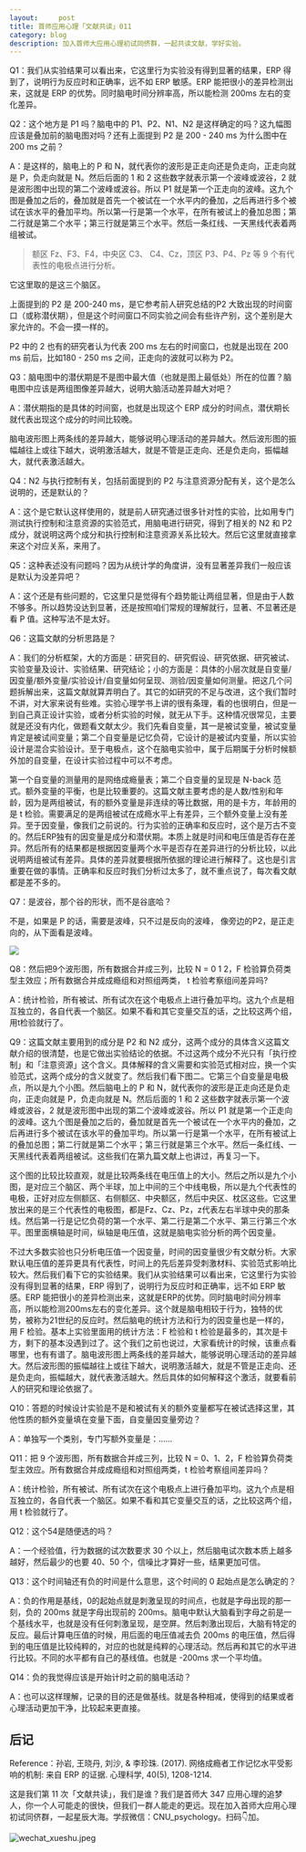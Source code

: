 ```yaml
---
layout:     post
title: 首师应用心理「文献共读」011
category: blog
description: 加入首师大应用心理初试同侪群，一起共读文献，学好实验。
---
```


Q1：我们从实验结果可以看出来，它这里行为实验没有得到显著的结果，ERP 得到了，说明行为反应时和正确率，远不如 ERP 敏感。ERP 能把很小的差异检测出来，这就是 ERP 的优势。同时脑电时间分辨率高，所以能检测 200ms 左右的变化差异。

Q2：这个地方是 P1 吗？脑电中的 P1、P2、N1、N2 是这样确定的吗？这九幅图应该是叠加前的脑电图对吗？还有上面提到 P2 是 200 - 240 ms 为什么图中在 200 ms 之前？

A：是这样的，脑电上的 P 和 N，就代表你的波形是正走向还是负走向，正走向就是 P，负走向就是 N。然后后面的 1 和 2 这些数字就表示第一个波峰或波谷，2 就是波形图中出现的第二个波峰或波谷。所以 P1 就是第一个正走向的波峰。这九个图是叠加之后的，叠加就是首先一个被试在一个水平内的叠加，之后再进行多个被试在该水平的叠加平均。所以第一行是第一个水平，在所有被试上的叠加总图；第二行就是第二个水平；第三行就是第三个水平。然后一条红线、一天黑线代表着两组被试。

> 额区 Fz、F3、F4，中央区 C3、 C4、Cz，顶区 P3、P4、Pz 等 9 个有代表性的电极点进行分析。

它这里取的是这三个脑区。

上面提到的 P2 是 200-240 ms，是它参考前人研究总结的P2 大致出现的时间窗口（或称潜伏期），但是这个时间窗口不同实验之间会有些许产别，这个差别是大家允许的。不会一摸一样的。

P2 中的 2 也有的研究者认为代表 200 ms 左右的时间窗口，也就是出现在 200 ms 前后，比如180 - 250 ms 之间，正走向的波就可以称为 P2。

Q3：脑电图中的潜伏期是不是图中最大值（也就是图上最低处）所在的位置？脑电图中应该是两组图像差异越大，说明大脑活动差异越大对吧？

A：潜伏期指的是具体的时间窗，也就是出现这个 ERP 成分的时间点，潜伏期长就代表出现这个成分的时间比较晚。

脑电波形图上两条线的差异越大，能够说明心理活动的差异越大。然后波形图的振幅越往上或往下越大，说明激活越大，就是不管是正走向、还是负走向，振幅越大，就代表激活越大。

Q4：N2 与执行控制有关，包括前面提到的 P2 与注意资源分配有关，这个是怎么说明的，还是默认的？

A：这个是它默认这样使用的，就是前人研究通过很多针对性的实验，比如用专门测试执行控制和注意资源的实验范式，用脑电进行研究，得到了相关的 N2 和 P2 成分，就说明这两个成分和执行控制和注意资源关系比较大。然后它这里就直接拿来这个对应关系，来用了。

Q5：这种表述没有问题吗？因为从统计学的角度讲，没有显著差异我们一般应该是默认为没差异吧？

A：这个还是有些问题的，它这里只是觉得有个趋势能让两组显著，但是由于人数不够多。所以趋势没达到显著，还是按照咱们常规的理解就行，显著、不显著还是看 P 值。这种写法不是太好。

Q6：这篇文献的分析思路是？

A：我们的分析框架，大的方面是：研究目的、研究假设、研究依据、研究被试、实验变量及设计、实验结果、研究结论；小的方面是：具体的小层次就是自变量/因变量/额外变量/实验设计/自变量如何呈现、测验/因变量如何测量。把这几个问题拆解出来，这篇文献就算弄明白了。其它的如研究的不足与改进，这个我们暂时不讲，对大家来说有些难。实验心理学书上讲的很有条理，看的也很明白，但是一到自己真正设计实验，或者分析实验的时候，就无从下手。这种情况很常见，主要就是还没有内化，做题看文献太少。我们先看自变量，其一是被试变量，被试变量肯定是被试间变量；第二个自变量是记忆负荷，它设计的是被试内变量，所以实验设计是混合实验设计。至于电极点，这个在脑电实验中，属于后期属于分析时候额外加的自变量，在设计实验过程中可以不考虑。

第一个自变量的测量用的是网络成瘾量表；第二个自变量的呈现是 N-back 范式。额外变量的平衡，也是比较重要的。这篇文献主要考虑的是人数/性别和年龄，因为是两组被试，有的额外变量是非连续的等比数据，用的是卡方，年龄用的是 t 检验。需要满足的是两组被试在成瘾水平上有差异，三个额外变量上没有差异。至于因变量，像我们之前说的。行为实验的正确率和反应时，这个是万古不变的。然后ERP独有的因变量是成分和潜伏期。本质上就是时间和电压值是否存在差异。然后所有的结果都是根据因变量两个水平是否存在差异进行的分析比较，以此说明两组被试有差异。具体的差异就要根据所依据的理论进行解释了。这也是引言重要在做的事情。正确率和反应时我们分析过太多了，就不重点说了，每次看文献都是差不多的。
 
Q7：是波谷，那个谷的形状，而不是谷底哈？

不是，如果是 P 的话，需要是波峰，只不过是反向的波峰， 像旁边的P2，是正走向的，从下面看是波峰。

![](https://cnu347-1257355643.cos.ap-beijing.myqcloud.com/CNU347/exp11.png)

Q8：然后把9个波形图，所有数据合并成三列，比较 N = 0 1 2，F 检验算负荷类型主效应；所有数据合并成成瘾组和对照组两类， t 检验考察组间差异吗?

A：统计检验，所有被试、所有试次在这个电极点上进行叠加平均。这九个点是相互独立的，各自代表一个脑区。如果不看和其它变量交互的话，之比较这两个组，用t检验就行了。

Q9：这篇文献主要用到的成分是 P2 和 N2 成分，这两个成分的具体含义这篇文献介绍的很清楚，也是它做出实验结论的依据。不过这两个成分不光只有「执行控制」和「注意资源」这个含义。具体解释的含义需要和实验范式相对应，换一个实验范式，这两个成分的含义就变了。然后我们看下图二。它第三个自变量是电极点，所以是九个小图。然后脑电上的 P 和 N，就代表你的波形是正走向还是负走向，正走向就是 P，负走向就是 N。然后后面的 1 和 2 这些数字就表示第一个波峰或波谷，2 就是波形图中出现的第二个波峰或波谷。所以 P1 就是第一个正走向的波峰。这九个图是叠加之后的，叠加就是首先一个被试在一个水平内的叠加，之后再进行多个被试在该水平的叠加平均。所以第一行是第一个水平，在所有被试上的叠加总图；第二行就是第二个水平；第三行就是第三个水平。然后一条红线、一天黑线代表着两组被试。这些我们在第九篇文献上也讲过，再复习一下。

这个图的比较比较直观，就是比较两条线在电压值上的大小。然后之所以是九个小图，是对应三个脑区、两个半球，加上中间的三个中线电极，所以是九个代表性的电极，正好对应左侧额区、右侧额区、中央额区，然后中央区、枕区这些。它这里放出来的是三个代表性的电极图，都是Fz、Cz、Pz，z代表左右半球中央的那条线。然后第一行是记忆负荷的第一个水平、第二行是第二个水平、第三行第三个水平。图里面横轴是时间，纵轴是电压值，这就是脑电实验分析的两个因变量。

不过大多数实验也只分析电压值一个因变量，时间的因变量很少有文献分析。大家默认电压值的差异更具有代表性，时间上的先后差异受刺激材料、实验范式影响比较大。然后我们看下它的实验结果。我们从实验结果可以看出来，它这里行为实验没有得到显著的结果，ERP 得到了，说明行为反应时和正确率，远不如 ERP 敏感。ERP 能把很小的差异检测出来，这就是ERP的优势。同时脑电时间分辨率高，所以能检测200ms左右的变化差异。这个就是脑电相较于行为，独特的优势，被称为21世纪的反应时。然后脑电的统计方法和行为的因变量也是一样的，用 F 检验。基本上实验里面用的统计方法：F 检验和 t 检验是最多的，其次是卡方，剩下的基本没遇到过了。这个我们之前也说过，大家看统计的时候，该重点看哪里，也有有谱了。脑电波形图上两条线的差异越大，能够说明心理活动的差异越大。然后波形图的振幅越往上或往下越大，说明激活越大，就是不管是正走向、还是负走向，振幅越大，就代表激活越大。然后具体的如何解释这个激活，就要看前人的研究和理论依据了。

Q10：答题的时候设计实验是不是和被试有关的额外变量都写在被试选择这里，其他性质的额外变量填在变量下面，自变量因变量旁边？ 

A：单独写一个类别，专门写额外变量是：……

Q11：把 9 个波形图，所有数据合并成三列，比较 N = 0、1、2，F 检验算负荷类型主效应。所有数据合并成成瘾组和对照组两类，t 检验考察组间差异吗？

A：统计检验，所有被试、所有试次在这个电极点上进行叠加平均。这九个点是相互独立的，各自代表一个脑区。如果不看和其它变量交互的话，之比较这两个组，用 t 检验就行了。

Q12：这个54是随便选的吗？

A：一个经验值，行为数据的试次数要求 30 个以上，然后脑电试次数本质上越多越好，然后最少的也要 40、50 个，信噪比才算好一些，结果更加可信。 

Q13：这个时间轴还有负的时间是什么意思，这个时间的 0 起始点是怎么确定的？

A：负的作用是基线，0的起始点就是刺激呈现的时间点，也就是字母出现的那一刻，负的 200ms 就是字母出现前的 200ms。脑电中默认大脑看到字母之前是一个基线水平，也就是没有任何刺激呈现，是空屏。然后刺激出现后，大脑有特定的反应。最后计算电压值的时候，用后面的电压值减去负 200ms 的电压值，然后得到的电压值是比较纯粹的，对应的也就是纯粹的心理活动。然后再和其它的水平进行比较。不同的水平都有自己的基线值。也就是 -200ms 求一个平均值。

Q14：负的我觉得应该是开始计时之前的脑电活动？

A：也可以这样理解，记录的目的还是做基线。就是各种相减，使得到的结果或者心理活动更加干净，比较起来更直接。

## 后记

Reference：孙岩, 王晓丹, 刘沙, & 李珍珠. (2017). 网络成瘾者工作记忆水平受影响的机制: 来自 ERP 的证据. 心理科学, 40(5), 1208-1214.

这是我们第 11 次「文献共读」，我们是谁？我们是首师大 347 应用心理的追梦人，你一个人可能走的很快，但我们一群人能走的更远。现在加入首师大应用心理初试同侪群，一起星辰大海。学叔微信：CNU_psychology。扫码👇加。

![wechat_xueshu.jpeg](https://cnu347-1257355643.cos.ap-beijing.myqcloud.com/CNU347/WechatIMG125.jpeg)


